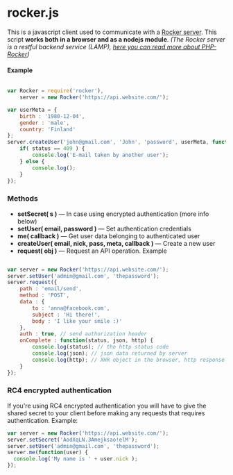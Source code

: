 rocker.js
=========

This is a javascript client used to communicate with a [Rocker server](https://github.com/victorjonsson/PHP-Rocker).
This script **works both in a browser and as a nodejs module**. *(The Rocker server is a restful backend service (LAMP), [here you can read more about PHP-Rocker](https://github.com/victorjonsson/PHP-Rocker))*

#### Example

```js

var Rocker = require('rocker'),
    server = new Rocker('https://api.website.com/');

var userMeta = {
    birth : '1980-12-04',
    gender : 'male',
    country: 'Finland'
};
server.createUser('john@gmail.com', 'John', 'password', userMeta, function(status, user) {
    if( status == 409 ) {
        console.log('E-mail taken by another user');
    } else {
        console.log();
    }
});

```

### Methods

- **setSecret( s )** — In case using encrypted authentication (more info below)
- **setUser( email, password )** — Set authentication credentials
- **me( callback )** — Get user data belonging to authenticated user
- **createUser( email, nick, pass, meta, callback )** — Create a new user
- **request( obj )** — Request an API operation. Example

```js

var server = new Rocker('https://api.website.com/');
server.setUser('admin@gmail.com', 'thepassword');
server.request({
    path : 'email/send',
    method : 'POST',
    data : {
        to : 'anna@facebook.com',
        subject : 'Hi there!',
        body : 'I like your smile :)'
    },
    auth : true, // send authorization header
    onComplete : function(status, json, http) {
        console.log(status); // the http status code
        console.log(json); // json data returned by server
        console.log(http); // XHR object in the browser, http response object in nodejs
    }
});

```

### RC4 encrypted authentication

If you're using RC4 encrypted authentication you will have to give the shared secret to
your client before making any requests that requires authentication. Example:

```js
var server = new Rocker('https://api.website.com/');
server.setSecret('AodXqLN.3Amejksao!elM');
server.setUser('admin@gmail.com', 'thepassword');
server.me(function(user) {
  console.log('My name is ' + user.nick );
});
```